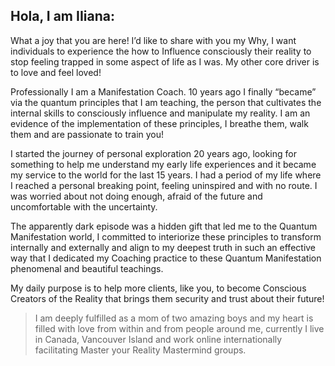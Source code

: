## Hola, I am IIiana:

What a joy that you are here! I’d like to share with you my Why, I want individuals to experience the how to Influence consciously their reality to stop feeling trapped in some aspect of life as I was. My other core driver is to love and feel loved!

Professionally I am a Manifestation Coach. 10 years ago I finally “became” via the quantum principles that I am teaching, the person that cultivates the internal skills to consciously influence and manipulate my reality. I am an evidence of the implementation of these principles, I breathe them, walk them and are passionate to train you!

I started the journey of personal exploration 20 years ago, looking for something to help me understand my early life experiences and it became my service to the world for the last 15 years.
I had a period of my life where I reached a personal breaking point, feeling uninspired and with no route. I was worried about not doing enough, afraid of the future and uncomfortable with the uncertainty.

The apparently dark episode was a hidden gift that led me to the Quantum Manifestation world, I committed to interiorize these principles to transform internally and externally and align to my deepest truth in such an effective way that I dedicated my Coaching practice to these Quantum Manifestation phenomenal and beautiful teachings.

My daily purpose is to help more clients, like you, to become Conscious Creators of the Reality that brings them security and trust about their future!

> I am deeply fulfilled as a mom of two amazing boys and my heart is filled with love from within and from people around me, currently I live in Canada, Vancouver Island and work online internationally facilitating Master your Reality Mastermind groups.
